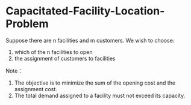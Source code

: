 # Capacitated-Facility-Location-Problem
Suppose there are n facilities and m customers. We wish to choose:

 1. which of the n facilities to open 
 2. the assignment of customers to facilities

Note：
 1. The objective is to minimize the sum of the opening cost and the
    assignment cost.
 2. The total demand assigned to a facility must not exceed its
    capacity.

